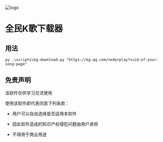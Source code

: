 ![logo](logo.png)

# 全民K歌下载器

## 用法

```
py .\scripts\kg-download.py "https://kg.qq.com/node/play?s=id-of-your-song-page"
```

## 免责声明

该软件仅供学习交流使用

使用该软件即代表同意下列条款：

- 用户可以自由选择是否适用本软件

- 因此软件造成的知识产权侵犯问题由用户承担

- 不得用于商业用途

